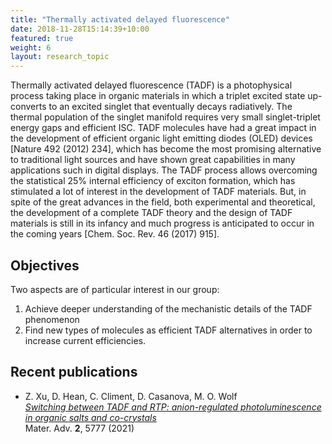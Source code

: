 ```yaml
---
title: "Thermally activated delayed fluorescence"
date: 2018-11-28T15:14:39+10:00
featured: true
weight: 6
layout: research_topic
---
```


Thermally activated delayed fluorescence (TADF) is a photophysical process taking place in organic materials in which a 
triplet excited state up-converts to an excited singlet that eventually decays radiatively. The thermal population of 
the singlet manifold requires very small singlet-triplet energy gaps and efficient ISC. TADF molecules have had a great 
impact in the development of efficient organic light emitting diodes (OLED) devices [Nature 492 (2012) 234], 
which has become the most promising alternative to traditional light sources and have shown great capabilities in many 
applications such in digital displays. The TADF process allows overcoming the statistical 25% internal efficiency of 
exciton formation, which has stimulated a lot of interest in the development of TADF materials. 
But, in spite of the great advances in the field, both experimental and theoretical, the development of a complete 
TADF theory and the design of TADF materials is still in its infancy and much progress is anticipated to occur in the 
coming years [Chem. Soc. Rev. 46 (2017) 915]. 

## Objectives

Two aspects are of particular interest in our group: 
1. Achieve deeper understanding of the mechanistic details of the TADF phenomenon 
2. Find new types of molecules as efficient TADF alternatives in order to increase current efficiencies.

## Recent publications

- Z. Xu, D. Hean, C. Climent, D. Casanova, M. O. Wolf <br>
<a href="https://pubs.rsc.org/en/content/articlelanding/2021/MA/D1MA00314C" target="_blank"><i>Switching between TADF and RTP: anion-regulated photoluminescence in organic salts and co-crystals</i></a> <br>
Mater. Adv. **2**, 5777 (2021)

